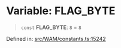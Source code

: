 # Variable: FLAG\_BYTE

> `const` **FLAG\_BYTE**: `8` = `8`

Defined in: [src/WAM/constants.ts:15242](https://github.com/Fokusdotid/bail/blob/dad8cbc7bd41e0c17126095b0fc017b92c3d85cf/src/WAM/constants.ts#L15242)
